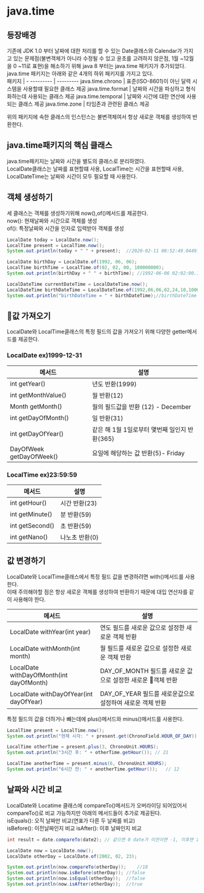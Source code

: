 # java.time 

## 등장배경
기존에 JDK 1.0 부터 날짜에 대한 처리를 할 수 있는 Date클래스와 Calendar가 가지고 있는 문제점(불변객체가 아니라 수정될 수 있고 윤초를 고려하지 않은점, 1월 ~12월을 0 ~11로 표현)을 해소하기 위해 java 8 부터는 java.time 패키지가 추가되었다.  
java.time 패키지는 아래와 같은 4개의 하위 패키지를 가지고 있다.  
패키지 | -
--------- | ---------
java.time.chrono | 표준(ISO-8601)이 아닌 달력 시스템을 사용할떄 필요한 클래스 제공
java.time.format | 날짜와 시간을 파싱하고 형식화하는데 사용되는 클래스 제공
java.time.temporal | 날짜와 시간에 대한 연산에 사용되는 클래스 제공
java.time.zone | 타임존과 관련된 클래스 제공

위의 패키지에 속한 클래스의 인스턴스는 불변객체여서 항상 새로운 객체를 생성하여 반환한다.

## java.time패키지의 핵심 클래스
java.time패키지는 날짜와 시간을 별도의 클래스로 분리하였다.  
LocalDate클래스는 날짜를 표현할떄 사용, LocalTime는 시간을 표현할때 사용, LocalDateTime는 날짜와 시간이 모두 필요할 때 사용한다.  

## 객체 생성하기
세 클래스는 객체를 생성하기위해 now(),of()메서드를 제공한다.  
now(): 현재날짜와 시간으로 객체를 생성  
of(): 특정날짜와 시간을 인자로 입력받아 객체를 생성
~~~ java
LocalDate today = LocalDate.now();
LocalTime present = LocalTime.now();
System.out.println(today + " " + present);  //2020-02-11 08:52:49.044916

LocalDate birthDay = LocalDate.of(1992, 06, 06);
LocalTime birthTime = LocalTime.of(02, 02, 00, 100000000);
System.out.println(birthDay + " " + birthTime); //1992-06-06 02:02:00.100

LocalDateTime currentDateTime = LocalDateTime.now();
LocalDateTime birthDateTime = LocalDateTime.of(1992,06,06,02,24,10,100000000);
System.out.println("birthDateTime = " + birthDateTime);//birthDateTime = 1992-06-06T02:24:10.100
~~~

## 값 가져오기
LocalDate와 LocalTime클래스의 특정 필드의 값을 가져오기 위해 다양한 getter메서드를 제공한다.  
### LocalDate ex)1999-12-31
메서드 | 설명
--------- | ---------
int getYear() | 년도 반환(1999)
int getMonthValue() | 월 반환(12)
Month getMonth() | 월의 필드값을 반환 (12) - December
int getDayOfMonth() |일 반환(31)
int getDayOfYear() | 같은 해 1월 1일로부터 몇번째 일인지 반환(365)
DayOfWeek getDayOfWeek() | 요일에 해당하는 값 반환(5)- Friday

### LocalTime ex)23:59:59
메서드 | 설명
--------- | ---------
int getHour() | 시간 반환(23)
int getMinute() | 분 반환(59)
int getSecond() | 초 반환(59)
int getNano() |나노초 반환(0)

## 값 변경하기
LocalDate와 LocalTime클래스에서 특정 필드 값을 변경하려면 with()메서드를 사용한다.  
이때 주의해야할 점은 항상 새로운 객체를 생성하여 반환하기 때문에 대입 연산자를 같이 사용해야 한다.

메서드 | 설명
--------- | ---------
LocalDate withYear(int year) | 연도 필드를 새로운 값으로 설정한 새로운 객체 반환
LocalDate withMonth(int month) |  월 필드를 새로운 값으로 설정한 새로운 객체 반환
LocalDate withDayOfMonth(int dayOfMonth) | DAY_OF_MONTH 필드를 새로운 값으로 설정한 새로운 객체 반환
LocalDate withDayOfYear(int dayOfYear) | DAY_OF_YEAR 필드를 새로운값으로 설정하여 새로운 객체 반환

특정 필드의 값을 더하거나 뺴는데에 plus()메서드와 minus()메서드를 사용한다.
~~~ java
LocalTime present = LocalTime.now();
System.out.println("현재 시각: " + present.get(ChronoField.HOUR_OF_DAY));   // 18

LocalTime otherTime = present.plus(3, ChronoUnit.HOURS);
System.out.println("3시간 후: " + otherTime.getHour()); // 21

LocalTime anotherTime = present.minus(6, ChronoUnit.HOURS);
System.out.println("6시간 전: " + anotherTime.getHour());   // 12

~~~

## 날짜와 시간 비교
LocalDate와 Locatime 클래스에 compareTo()메서드가 오버라이딩 되어있어서 compareTo()로 비교 가능하지만 아래의 메서드들이 추가로 제공된다.  
isEquals(): 오직 날짜만 비교(연표가 다른 두 날짜를 비교)  
isBefore(): 이전날짜인지 비교
isAfter(): 이후 날짜인지 비교
~~~ java
int result = date.compareTo(date2); // 같으면 0 date가 이전이면 -1, 이후면 1

LocalDate now = LocalDate.now();
LocalDate otherDay = LocalDate.of(2002, 02, 23);

System.out.println(now.compareTo(otherDay));    //18
System.out.println(now.isBefore(otherDay)); //false
System.out.println(now.isEqual(otherDay));  //false
System.out.println(now.isAfter(otherDay));  //true
~~~


